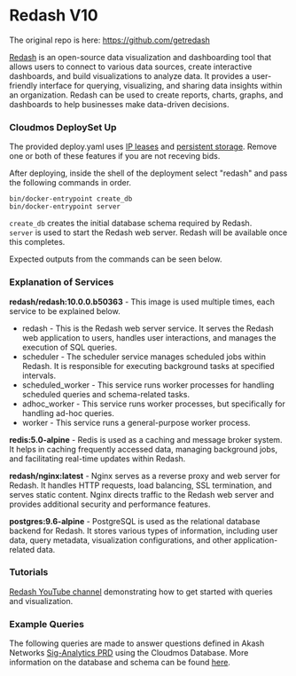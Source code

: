 # Redash V10

The original repo is here: https://github.com/getredash

[Redash](redash.io) is an open-source data visualization and dashboarding tool that allows users to connect to various data sources, create interactive dashboards, and build visualizations to analyze data. It provides a user-friendly interface for querying, visualizing, and sharing data insights within an organization. Redash can be used to create reports, charts, graphs, and dashboards to help businesses make data-driven decisions.

  
### Cloudmos DeploySet Up

The provided deploy.yaml uses [IP leases](https://docs.akash.network/features/ip-leases) and [persistent storage](https://docs.akash.network/features/persistent-storage). Remove one or both of these features if you are not receving bids.

After deploying, inside the shell of the deployment select "redash" and pass the following commands in order. 

```
bin/docker-entrypoint create_db
bin/docker-entrypoint server
```
`create_db` creates the initial database schema required by Redash.  
`server` is used to start the Redash web server. Redash will be available once this completes. 

Expected outputs from the commands can be seen below.

### Explanation of Services

**redash/redash:10.0.0.b50363** - This image is used multiple times, each service to be explained below.

 - redash - This is the Redash web server service. It serves the Redash web application to users, handles user interactions, and manages the execution of SQL queries. 
 - scheduler - The scheduler service manages scheduled jobs within Redash. It is responsible for executing background tasks at specified intervals.
 - scheduled_worker - This service runs worker processes for handling scheduled queries and schema-related tasks.
 - adhoc_worker - This service runs worker processes, but specifically for handling ad-hoc queries.
 - worker - This service runs a general-purpose worker process. 

**redis:5.0-alpine** - Redis is used as a caching and message broker system. It helps in caching frequently accessed data, managing background jobs, and facilitating real-time updates within Redash.

**redash/nginx:latest** - Nginx serves as a reverse proxy and web server for Redash. It handles HTTP requests, load balancing, SSL termination, and serves static content. Nginx directs traffic to the Redash web server and provides additional security and performance features.

**postgres:9.6-alpine** - PostgreSQL is used as the relational database backend for Redash. It stores various types of information, including user data, query metadata, visualization configurations, and other application-related data.

### Tutorials
[Redash YouTube channel](https://www.youtube.com/@redash1361/videos) demonstrating how to get started with queries and visualization.

### Example Queries

The following queries are made to answer questions defined in Akash Networks [Sig-Analytics PRD](https://github.com/akash-network/community/blob/main/sig-analytics/prd.md) using the Cloudmos Database. More information on the database and schema can be found [here](https://github.com/akash-network/cloudmos).